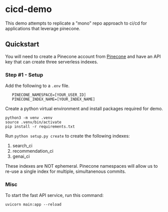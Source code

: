 # cicd-demo
This demo attempts to replicate a "mono" repo approach to ci/cd for applications that leverage pinecone. 

## Quickstart
You will need to create a Pinecone account from [Pinecone](https://app.pinecone.io/?sessionType=login) and have an API key that can create three serverless indexes.

### Step #1 - Setup
Add the following to a ```.env``` file.

```PINECONE_API_KEY=[YOUR_API_KEY]
   PINECONE_NAMESPACE=[YOUR_USER_ID]
   PINECONE_INDEX_NAME=[YOUR_INDEX_NAME]
```

Create a python virtual environment and install packages required for demo.

```
python3 -m venv .venv
source .venv/bin/activate
pip install -r requirements.txt
```

Run ```python setup.py create``` to create the following indexes:
1. search_ci
1. recommendation_ci
1. genai_ci

These indexes are NOT ephemeral. Pinecone namespaces will allow us to re-use a single index for multiple, simultanenous 
commits.

### Misc
To start the fast API service, run this command:

```
uvicorn main:app --reload
```


